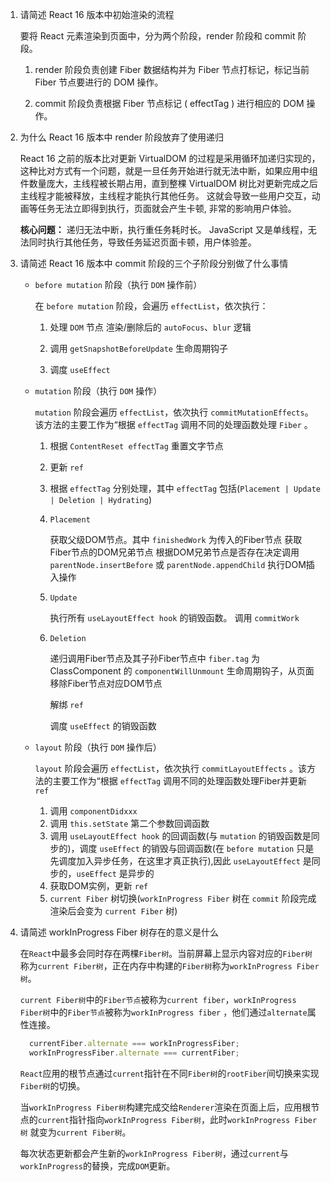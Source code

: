1. 请简述 React 16 版本中初始渲染的流程

   要将 React 元素渲染到页面中，分为两个阶段，render 阶段和 commit 阶段。

    1. render 阶段负责创建 Fiber 数据结构并为 Fiber 节点打标记，标记当前 Fiber 节点要进行的 DOM 操作。

    2. commit 阶段负责根据 Fiber 节点标记 ( effectTag ) 进行相应的 DOM 操作。

2. 为什么 React 16 版本中 render 阶段放弃了使用递归

   React 16 之前的版本比对更新 VirtualDOM 的过程是采用循环加递归实现的， 这种比对方式有一个问题，就是一旦任务开始进行就无法中断，如果应用中组件数量庞大，主线程被长期占用，直到整棵 VirtualDOM
   树比对更新完成之后主线程才能被释放，主线程才能执行其他任务。 这就会导致一些用户交互，动画等任务无法立即得到执行，页面就会产生卡顿, 非常的影响用户体验。

   **核心问题：** 递归无法中断，执行重任务耗时长。 JavaScript 又是单线程，无法同时执行其他任务，导致任务延迟页面卡顿，用户体验差。

3. 请简述 React 16 版本中 commit 阶段的三个子阶段分别做了什么事情

    + `before mutation` 阶段（执行 `DOM` 操作前）

      在 `before mutation` 阶段，会遍历 `effectList`，依次执行：

        1. 处理 `DOM` 节点 渲染/删除后的 `autoFocus`、`blur` 逻辑

        2. 调用 `getSnapshotBeforeUpdate` 生命周期钩子

        3. 调度 `useEffect`

    + `mutation` 阶段（执行 `DOM` 操作）

      `mutation` 阶段会遍历 `effectList`，依次执行 `commitMutationEffects`。该方法的主要工作为“根据 `effectTag` 调用不同的处理函数处理 `Fiber` 。

        1. 根据 `ContentReset effectTag` 重置文字节点
        2. 更新 `ref`
        3. 根据 `effectTag` 分别处理，其中 `effectTag` 包括(`Placement | Update | Deletion | Hydrating`)
        4. `Placement`

           获取父级DOM节点。其中 `finishedWork` 为传入的Fiber节点 获取Fiber节点的DOM兄弟节点 根据DOM兄弟节点是否存在决定调用 `parentNode.insertBefore`
           或 `parentNode.appendChild` 执行DOM插入操作

        5. `Update`

           执行所有 `useLayoutEffect hook` 的销毁函数。 调用 `commitWork`

        6. `Deletion`

           递归调用Fiber节点及其子孙Fiber节点中 `fiber.tag` 为 ClassComponent 的 `componentWillUnmount`
           生命周期钩子，从页面移除Fiber节点对应DOM节点

           解绑 `ref`

           调度 `useEffect` 的销毁函数

    + `layout` 阶段（执行 `DOM` 操作后）

      `layout` 阶段会遍历 `effectList`，依次执行 `commitLayoutEffects` 。该方法的主要工作为“根据 `effectTag` 调用不同的处理函数处理Fiber并更新 `ref`

        1. 调用 `componentDidxxx`
        2. 调用 `this.setState` 第二个参数回调函数
        3. 调用 `useLayoutEffect hook` 的回调函数(与 `mutation` 的销毁函数是同步的)，调度 `useEffect` 的销毁与回调函数(在 `before mutation`
           只是先调度加入异步任务，在这里才真正执行),因此 `useLayoutEffect` 是同步的，`useEffect` 是异步的
        4. 获取DOM实例，更新 `ref`
        5. `current Fiber` 树切换(`workInProgress Fiber` 树在 `commit` 阶段完成渲染后会变为 `current Fiber` 树)

4. 请简述 workInProgress Fiber 树存在的意义是什么

   在`React`中最多会同时存在两棵`Fiber树`。当前屏幕上显示内容对应的`Fiber树`称为`current Fiber树`，正在内存中构建的`Fiber树`称为`workInProgress Fiber树`。

   `current Fiber树`中的`Fiber节点`被称为`current fiber`，`workInProgress Fiber树`中的`Fiber节点`被称为`workInProgress fiber`
   ，他们通过`alternate`属性连接。

    ```js
      currentFiber.alternate === workInProgressFiber;
      workInProgressFiber.alternate === currentFiber;
    ```

   `React`应用的根节点通过`current`指针在不同`Fiber树`的`rootFiber`间切换来实现`Fiber树`的切换。

   当`workInProgress Fiber树`构建完成交给`Renderer`渲染在页面上后，应用根节点的`current`指针指向`workInProgress Fiber树`，此时`workInProgress Fiber树`
   就变为`current Fiber树`。

   每次状态更新都会产生新的`workInProgress Fiber树`，通过`current`与`workInProgress`的替换，完成`DOM`更新。
